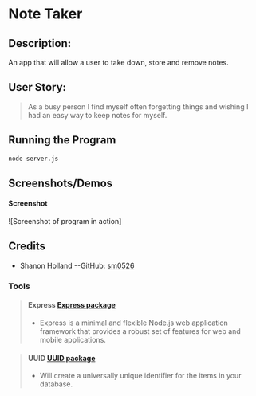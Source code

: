 # Note Taker

## Description:

An app that will allow a user to take down, store and remove notes.

## User Story:

>As a busy person I find myself often forgetting things and wishing I had an easy way to keep notes for myself.

## Running the Program

```bash
node server.js
```

## Screenshots/Demos

#### Screenshot 

![Screenshot of program in action]


## Credits

* Shanon Holland --GitHub: [sm0526](https://github.com/sm0526)

### Tools

> #### Express [Express package](https://www.npmjs.com/package/express/v/4.16.4)
>
> - Express is a minimal and flexible Node.js web application framework that provides a robust set of features for web and mobile applications.

> #### UUID [UUID package](https://www.npmjs.com/package/uuid/v/3.4.0)
>
> - Will create a universally unique identifier for the items in your database.